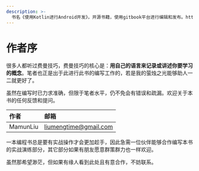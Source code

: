 ```yaml
---
description: >-
  书名《使用Kotlin进行Android开发》，开源书籍，使用gitbook平台进行编辑和发布。https://liumengtime.gitbook.io/androiddevelopmentwithkotlin/
---
```


# 作者序

很多人都听过费曼技巧，费曼技巧的核心是：**用自己的语言来记录或讲述你要学习的概念**。笔者也正是出于此进行此书的编写工作的，若是我的萤烛之光能够助人一二就更好了。

虽然在编写时已力求准确，但限于笔者水平，仍不免会有错误和疏漏。欢迎关于本书的任何反馈和提问。

| 作者 | 邮箱 |
| :--- | :--- |
| MamunLiu | liumengtime@gmail.com |

一本编程书总是要有实战操作才会更加趁手，因此急需一位伙伴能够合作编写本书的实战演练部分，其它部分如果有朋友愿意群策群力也一样欢迎。

虽然那希望渺茫，但如果有缘人看到此处且有意合作，不妨联系。



